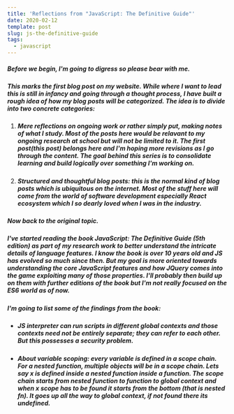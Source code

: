 ```yaml
---
title: 'Reflections from "JavaScript: The Definitive Guide"'
date: 2020-02-12
template: post
slug: js-the-definitive-guide
tags:
  - javascript
---
```


##### Before we begin, I'm going to digress so please bear with me.
##### This marks the first blog post on my website. While where I want to lead this is still in infancy and going through a thought process, I have built a rough idea of how my blog posts will be categorized. The idea is to divide into two concrete categories:

1. ##### Mere reflections on ongoing work or rather simply put, making notes of what I study. Most of the posts here would be relavant to my ongoing research at school but will not be limited to it. The first post(this post) belongs here and I'm hoping more revisions as I go through the content. The goal behind this series is to consolidate learning and build logically over something I'm working on.
2. ##### Structured and thoughtful blog posts: this is the normal kind of blog posts which is ubiquitous on the internet. Most of the stuff here will come from the world of software development especially React ecosystem which I so dearly loved when I was in the industry.

##### Now back to the original topic.

##### I've started reading the book JavaScript: The Definitive Guide (5th edition) as part of my research work to better understand the intricate details of language features. I know the book is over 10 years old and JS has evolved so much since then. But my goal is more oriented towards understanding the core JavaScript features and how JQuery comes into the game exploiting many of those properties. I'll probably then build up on them with further editions of the book but I'm not really focused on the ES6 world as of now.

##### I'm going to list some of the findings from the book:

- ##### JS interpreter can run scripts in different global contexts and those contexts need not be entirely separate; they can refer to each other. But this possesses a security problem.
- ##### About variable scoping: every variable is defined in a scope chain. For a nested function, multiple objects will be in a scope chain. Lets say x is defined inside a nested function inside a function. The scope chain starts from nested function to function to global context and when x scope has to be found it starts from the bottom (that is nested fn). It goes up all the way to global context, if not found there its undefined.

